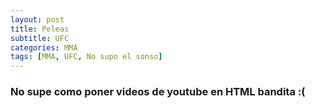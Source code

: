 ```yaml
---
layout: post
title: Peleas 
subtitle: UFC 
categories: MMA
tags: [MMA, UFC, No supo el sonso]
---
```


### No supe como poner videos de youtube en HTML bandita :(
